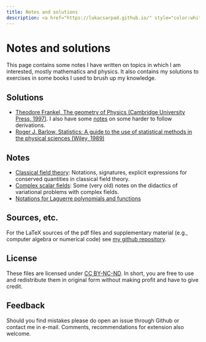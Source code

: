 ```yaml
---
title: Notes and solutions
description: <a href="https://lukacsarpad.github.io/" style="color:white;">Árpád L Lukács</a>
---
```

# Notes and solutions

This page contains some notes I have written on topics in which I am interested, mostly mathematics and physics. It also contains my solutions to exercises in some books I used to brush up my knowledge.

## Solutions

* [Theodore Frankel, The geometry of Physics (Cambridge University Press, 1997)](geomphys.pdf). I also have some [notes](geomphysh.pdf) on some harder to follow derivations.
* [Roger J. Barlow, Statistics: A guide to the use of statistical methods in the physical sciences (Wiley, 1989)](barlow.pdf)

## Notes

* [Classical field theory](clfields.pdf): Notations, signatures, explicit expressions for conserved quantities in classical field theory.
* [Complex scalar fields](compscal.pdf): Some (very old) notes on the didactics of variational problems with complex fields.
* [Notations for Laguerre polynomials and functions](laguerre.pdf)

## Sources, etc.

For the LaTeX sources of the pdf files and supplementary material (e.g., computer algebra or numerical code) see [my github repository](https://github.com/lukacsarpad/notes-and-solutions).

## License

These files are licensed under [CC BY-NC-ND](https://creativecommons.org/share-your-work/cclicenses/). In short, you are free to use and redistribute them in original form without making profit and have to give credit.

## Feedback

Should you find mistakes please do open an issue through Github or contact me in e-mail. Comments, recommendations for extension also welcome.

